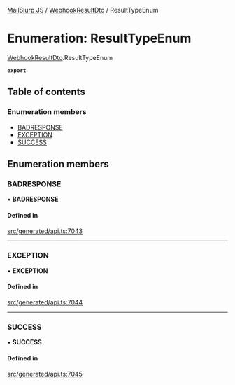 [MailSlurp JS](../README.md) / [WebhookResultDto](../modules/WebhookResultDto.md) / ResultTypeEnum

# Enumeration: ResultTypeEnum

[WebhookResultDto](../modules/WebhookResultDto.md).ResultTypeEnum

**`export`**

## Table of contents

### Enumeration members

- [BADRESPONSE](WebhookResultDto.ResultTypeEnum.md#badresponse)
- [EXCEPTION](WebhookResultDto.ResultTypeEnum.md#exception)
- [SUCCESS](WebhookResultDto.ResultTypeEnum.md#success)

## Enumeration members

### BADRESPONSE

• **BADRESPONSE**

#### Defined in

[src/generated/api.ts:7043](https://github.com/mailslurp/mailslurp-client/blob/5523864/src/generated/api.ts#L7043)

___

### EXCEPTION

• **EXCEPTION**

#### Defined in

[src/generated/api.ts:7044](https://github.com/mailslurp/mailslurp-client/blob/5523864/src/generated/api.ts#L7044)

___

### SUCCESS

• **SUCCESS**

#### Defined in

[src/generated/api.ts:7045](https://github.com/mailslurp/mailslurp-client/blob/5523864/src/generated/api.ts#L7045)
